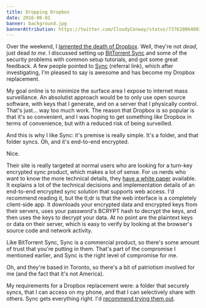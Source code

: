 ```yaml
---
title: Dropping Dropbox
date: 2016-06-01
banner: background.jpg
bannerAttribution: https://twitter.com/CloudyConway/status/737620064803934208
---
```



Over the weekend, I [lamented the death of Dropbox](https://ashfurrow.com/blog/bittorrent-sync/). Well, they're not _dead_, just dead _to me_. I discussed setting up [BitTorrent Sync](https://getsync.com) and some of the security problems with common setup tutorials, and got some great feedback. A few people pointed to [Sync](https://www.sync.com/?_sync_refer=a140360) (referral link), which after investigating, I'm pleased to say is awesome and has become my Dropbox replacement. 


My goal online is to minimize the surface area I expose to internet mass surveillance. An absolutist approach would be to only use open source software, with keys that I generate, and on a server that I physically control. That's just... way too much work. The reason that Dropbox is so popular is that it's so convenient, and I was hoping to get something _like_ Dropbox in terms of convenience, but with a reduced risk of being surveilled. 

And this is why I like Sync: it's premise is really simple. It's a folder, and that folder syncs. Oh, and it's end-to-end encrypted. 

Nice.

Their site is really targeted at normal users who are looking for a turn-key encrypted sync product, which makes a lot of sense. For us nerds who want to know the more technical details, they [have a white paper](https://www.sync.com/pdf/sync-privacy.pdf) available. It explains a lot of the technical decisions and implementation details of an end-to-end encrypted sync solution that supports web access. I'd recommend reading it, but the tl;dr is that the web interface is a completely client-side app. It downloads your encrypted data and encrypted keys from their servers, uses your password's BCRYPT hash to decrypt the keys, and then uses the keys to decrypt your data. At no point are the plaintext keys or data on their server, which is easy to verify by looking at the browser's source code and network activity.

Like BitTorrent Sync, Sync is a commercial product, so there's some amount of trust that you're putting in them. That's part of the compromise I mentioned earlier, and Sync is the right level of compromise for me. 

Oh, and they're based in Toronto, so there's a bit of patriotism involved for me (and the fact that it's not America).

My requirements for a Dropbox replacement were: a folder that securely syncs, that I can access on my phone, and that I can selectively share with others. Sync gets everything right. I'd [recommend trying them out](https://www.sync.com/?_sync_refer=a140360).

  